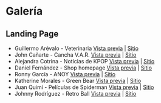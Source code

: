 # Galería

## Landing Page

* Guillermo Arévalo - Veterinaria [Vista previa](imagenes/guillermo-arevalo.png) | [Sitio](https://gjareval.github.io/veterinaria/) 
* John Cañarte - Cancha V.A.R. [Vista previa](imagenes/john-cañarte.png) | [Sitio](https://jecanart.github.io/proyectoLPage/)
* Alejandra Cotrina - Noticias de KPOP [Vista previa](imagenes/alejandra-cotrina.png) | [Sitio](https://alenocot.github.io/LandingPage.github.io/)
* Daniel Fernández - Shop homepage [Vista previa](imagenes/daniel-fernandez.png) | [Sitio](https://dafebust.github.io/)
* Ronny García - ANOY [Vista previa](imagenes/ronny-garcia.png) | [Sitio](https://rsgarcia0203.github.io/Landing-Page/)
* Katherine Morales - Green Bear [Vista previa](imagenes/katherine-morales.png) | [Sitio](https://kathmoralest.github.io/greenbear/)
* Juan Quimí - Películas de Spiderman [Vista previa](imagenes/juan-quimi.png) | [Sitio](https://juanfr1.github.io/Proyecto03/)
* Johnny Rodríguez - Retro Ball [Vista previa](imagenes/johnny-rodriguez.png) | [Sitio](https://santi0ne.github.io/Bootstrap-e-commerce/)
